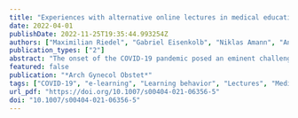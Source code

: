 ```yaml
---
title: "Experiences with alternative online lectures in medical education in obstetrics and gynecology during the COVID-19 pandemic—possible efficient and student-orientated models for the future?"
date: 2022-04-01
publishDate: 2022-11-25T19:35:44.993254Z
authors: ["Maximilian Riedel", "Gabriel Eisenkolb", "Niklas Amann", "Anne Karge", "Bastian Meyer", "Maria Tensil", "Florian Recker", "Anna Maria Dobberkau", "Fabian Riedel", "Bettina Kuschel", "Evelyn Klein"]
publication_types: ["2"]
abstract: "The onset of the COVID-19 pandemic posed an eminent challenge for medical teachers worldwide. Face-to-face lectures and seminars were no longer possible, and alternatives had to be found. E-learning concepts quickly emerged as the only practicable solutions and also offered the opportunity to evaluate whether traditional face-to-face lectures could be translated into an online format, independent of the COVID-19 pandemic."
featured: false
publication: "*Arch Gynecol Obstet*"
tags: ["COVID-19", "e-learning", "Learning behavior", "Lectures", "Medical education", "Remote learning"]
url_pdf: "https://doi.org/10.1007/s00404-021-06356-5"
doi: "10.1007/s00404-021-06356-5"
---
```



